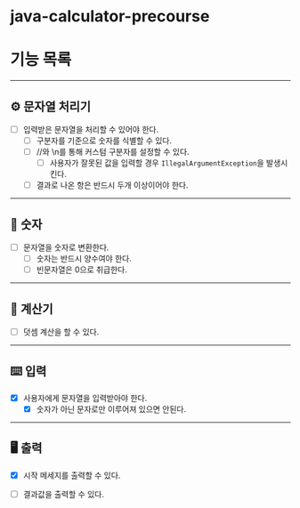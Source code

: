 # java-calculator-precourse

# 기능 목록

---

## ⚙️ 문자열 처리기

- [ ] 입력받은 문자열을 처리할 수 있어야 한다.
    - [ ] 구분자를 기준으로 숫자를 식별할 수 있다.
    - [ ] //와 \n를 통해 커스텀 구분자를 설정할 수 있다.
        - [ ] 사용자가 잘못된 값을 입력할 경우 `IllegalArgumentException`을 발생시킨다.
    - [ ] 결과로 나온 항은 반드시 두개 이상이어야 한다.

---

## 🔢 숫자

- [ ] 문자열을 숫자로 변환한다.
    - [ ] 숫자는 반드시 양수여야 한다.
    - [ ] 빈문자열은 0으로 취급한다.

---

## 🧮 계산기

- [ ] 덧셈 계산을 할 수 있다.

---

## ⌨️ 입력

- [x] 사용자에게 문자열을 입력받아야 한다.
    - [x] 숫자가 아닌 문자로만 이루어져 있으면 안된다.

---

## 🖥️ 출력

- [x] 시작 메세지를 출력할 수 있다.
- [ ] 결과값을 출력할 수 있다.


